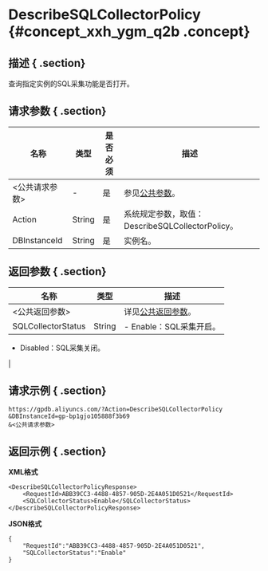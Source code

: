 # DescribeSQLCollectorPolicy {#concept_xxh_ygm_q2b .concept}

## 描述 { .section}

查询指定实例的SQL采集功能是否打开。

## 请求参数 { .section}

|名称|类型|是否必须|描述|
|--|--|----|--|
|<公共请求参数\>|-|是|参见[公共参数](cn.zh-CN/API参考/公共参数.md#)。|
|Action|String|是|系统规定参数，取值：DescribeSQLCollectorPolicy。|
|DBInstanceId|String|是|实例名。|

## 返回参数 { .section}

|名称|类型|描述|
|--|--|--|
|<公共返回参数\>| |详见[公共返回参数](cn.zh-CN/API参考/公共参数.md#section_apd_1rv_3bb)。|
|SQLCollectorStatus|String| -   Enable：SQL采集开启。
-   Disabled：SQL采集关闭。

 |

## 请求示例 { .section}

```
https://gpdb.aliyuncs.com/?Action=DescribeSQLCollectorPolicy
&DBInstanceId=gp-bp1gjo105888f3b69
&<公共请求参数>
```

## 返回示例 { .section}

**XML格式**

```
<DescribeSQLCollectorPolicyResponse>
	<RequestId>ABB39CC3-4488-4857-905D-2E4A051D0521</RequestId>
	<SQLCollectorStatus>Enable</SQLCollectorStatus>
</DescribeSQLCollectorPolicyResponse>
```

**JSON格式**

```
{
    "RequestId":"ABB39CC3-4488-4857-905D-2E4A051D0521",
    "SQLCollectorStatus":"Enable"
}
```

